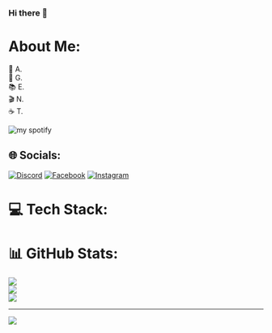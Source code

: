 ### Hi there 👋
# About Me:
📝 A.<br>
🌱 G.<br>
📚 E.<br>
🎬 N.<br>
☕️ T.
<!-- Proudly created with GPRM ( https://gprm.itsvg.in ) -->
![my spotify](https://spotify-recently-played-readme.vercel.app/api?user=21qksgrcjc66tc5bgd3sfdasa)

## 🌐 Socials:
[![Discord](https://img.shields.io/badge/Discord-%237289DA.svg?logo=discord&logoColor=white)](https://discordapp.com/users/387511928060116992) [![Facebook](https://img.shields.io/badge/Facebook-%231877F2.svg?logo=Facebook&logoColor=white)]() [![Instagram](https://img.shields.io/badge/Instagram-%23E4405F.svg?logo=Instagram&logoColor=white)]()

# 💻 Tech Stack:

# 📊 GitHub Stats:
![](https://github-readme-stats.vercel.app/api?username=agentwolfcut&theme=gruvbox&hide_border=true&include_all_commits=true&count_private=true)<br/>
![](https://github-readme-streak-stats.herokuapp.com/?user=agentwolfcut&theme=gruvbox&hide_border=true)<br/>
![](https://github-readme-stats.vercel.app/api/top-langs/?username=agentwolfcut&theme=gruvbox&hide_border=true&include_all_commits=true&count_private=true&layout=compact)

---
[![](https://visitcount.itsvg.in/api?id=agentwolfcut&icon=0&color=4)](https://visitcount.itsvg.in)




